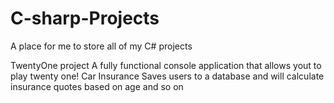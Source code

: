 # C-sharp-Projects
A place for me to store all of my C# projects

TwentyOne project
A fully functional console application that allows yout to play twenty one!
Car Insurance
Saves users to a database and will calculate insurance quotes based on age and so on
